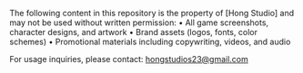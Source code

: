 The following content in this repository is the property of [Hong Studio] and may not be used without written permission:
	•	All game screenshots, character designs, and artwork
	•	Brand assets (logos, fonts, color schemes)
	•	Promotional materials including copywriting, videos, and audio

For usage inquiries, please contact: hongstudios23@gmail.com
